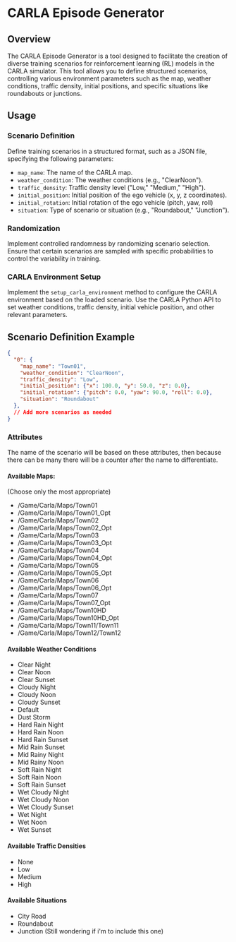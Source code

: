 # CARLA Episode Generator

## Overview

The CARLA Episode Generator is a tool designed to facilitate the creation of diverse training scenarios for reinforcement learning (RL) models in the CARLA simulator. This tool allows you to define structured scenarios, controlling various environment parameters such as the map, weather conditions, traffic density, initial positions, and specific situations like roundabouts or junctions.

## Usage

### Scenario Definition

Define training scenarios in a structured format, such as a JSON file, specifying the following parameters:

- `map_name`: The name of the CARLA map.
- `weather_condition`: The weather conditions (e.g., "ClearNoon").
- `traffic_density`: Traffic density level ("Low," "Medium," "High").
- `initial_position`: Initial position of the ego vehicle (x, y, z coordinates).
- `initial_rotation`: Initial rotation of the ego vehicle (pitch, yaw, roll)
- `situation`: Type of scenario or situation (e.g., "Roundabout," "Junction").

### Randomization

Implement controlled randomness by randomizing scenario selection. Ensure that certain scenarios are sampled with specific probabilities to control the variability in training.

### CARLA Environment Setup

Implement the `setup_carla_environment` method to configure the CARLA environment based on the loaded scenario. Use the CARLA Python API to set weather conditions, traffic density, initial vehicle position, and other relevant parameters.

## Scenario Definition Example

```json
{
  "0": {
    "map_name": "Town01",
    "weather_condition": "ClearNoon",
    "traffic_density": "Low",
    "initial_position": {"x": 100.0, "y": 50.0, "z": 0.0},
    "initial_rotation": {"pitch": 0.0, "yaw": 90.0, "roll": 0.0},
    "situation": "Roundabout"
  },
  // Add more scenarios as needed
}
```

### Attributes

The name of the scenario will be based on these attributes, then because there can be many there will be a counter after the name to differentiate.

#### Available Maps:

(Choose only the most appropriate)

- /Game/Carla/Maps/Town01
- /Game/Carla/Maps/Town01_Opt
- /Game/Carla/Maps/Town02
- /Game/Carla/Maps/Town02_Opt
- /Game/Carla/Maps/Town03
- /Game/Carla/Maps/Town03_Opt
- /Game/Carla/Maps/Town04
- /Game/Carla/Maps/Town04_Opt
- /Game/Carla/Maps/Town05
- /Game/Carla/Maps/Town05_Opt
- /Game/Carla/Maps/Town06
- /Game/Carla/Maps/Town06_Opt
- /Game/Carla/Maps/Town07
- /Game/Carla/Maps/Town07_Opt
- /Game/Carla/Maps/Town10HD
- /Game/Carla/Maps/Town10HD_Opt
- /Game/Carla/Maps/Town11/Town11
- /Game/Carla/Maps/Town12/Town12

#### Available Weather Conditions

- Clear Night
- Clear Noon
- Clear Sunset
- Cloudy Night
- Cloudy Noon
- Cloudy Sunset
- Default
- Dust Storm
- Hard Rain Night
- Hard Rain Noon
- Hard Rain Sunset
- Mid Rain Sunset
- Mid Rainy Night
- Mid Rainy Noon
- Soft Rain Night
- Soft Rain Noon
- Soft Rain Sunset
- Wet Cloudy Night
- Wet Cloudy Noon
- Wet Cloudy Sunset
- Wet Night
- Wet Noon
- Wet Sunset

#### Available Traffic Densities

- None
- Low
- Medium
- High

#### Available Situations

- City Road
- Roundabout
- Junction (Still wondering if i'm to include this one)